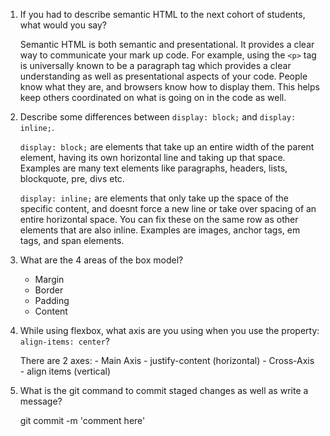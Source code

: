 1. If you had to describe semantic HTML to the next cohort of students, what would you say?

   Semantic HTML is both semantic and presentational. It provides a clear way to communicate
   your mark up code. For example, using the `<p>` tag is universally known to be
   a paragraph tag which provides a clear understanding as well as presentational aspects of
   your code. People know what they are, and browsers know how to display them. This helps
   keep others coordinated on what is going on in the code as well.

2. Describe some differences between `display: block;` and `display: inline;`.

   `display: block;` are elements that take up an entire width of the parent element, having its own
   horizontal line and taking up that space. Examples are many text elements like paragraphs, headers, lists, blockquote, pre, divs etc.

   `display: inline;` are elements that only take up the space of the specific content, and doesnt
   force a new line or take over spacing of an entire horizontal space. You can fix these on the same
   row as other elements that are also inline. Examples are images, anchor tags, em tags, and span elements.

3. What are the 4 areas of the box model?

   - Margin
   - Border
   - Padding
   - Content

4. While using flexbox, what axis are you using when you use the property: `align-items: center`?

   There are 2 axes: - Main Axis - justify-content (horizontal) - Cross-Axis - align items (vertical)

5. What is the git command to commit staged changes as well as write a message?

   git commit -m 'comment here'
